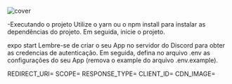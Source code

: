 
![cover](https://user-images.githubusercontent.com/55358065/125360979-0c15c780-e343-11eb-8126-54a2784a021e.png)


-Executando o projeto
Utilize o yarn ou o npm install para instalar as dependências do projeto. Em seguida, inicie o projeto.

expo start
Lembre-se de criar o seu App no servidor do Discord para obter as credencias de autenticação. Em seguida, defina no arquivo .env as configurações do seu App (remova o example do arquivo .env.example).

REDIRECT_URI=
SCOPE=
RESPONSE_TYPE=
CLIENT_ID=
CDN_IMAGE=
